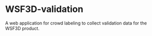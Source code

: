 # WSF3D-validation
A web application for crowd labeling to collect validation data for the WSF3D product.
